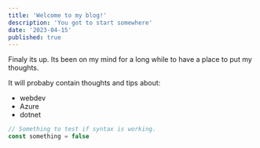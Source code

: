 ```yaml
---
title: 'Welcome to my blog!'
description: 'You got to start somewhere'
date: '2023-04-15'
published: true
---
```

Finaly its up. Its been on my mind for a long while to have a place to put my thoughts. 

It will probaby contain thoughts and tips about:
* webdev
* Azure
* dotnet

```js
// Something to test if syntax is working.
const something = false
```